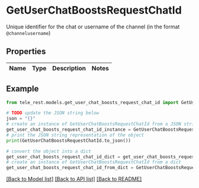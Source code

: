 # GetUserChatBoostsRequestChatId

Unique identifier for the chat or username of the channel (in the format `@channelusername`)

## Properties

Name | Type | Description | Notes
------------ | ------------- | ------------- | -------------

## Example

```python
from tele_rest.models.get_user_chat_boosts_request_chat_id import GetUserChatBoostsRequestChatId

# TODO update the JSON string below
json = "{}"
# create an instance of GetUserChatBoostsRequestChatId from a JSON string
get_user_chat_boosts_request_chat_id_instance = GetUserChatBoostsRequestChatId.from_json(json)
# print the JSON string representation of the object
print(GetUserChatBoostsRequestChatId.to_json())

# convert the object into a dict
get_user_chat_boosts_request_chat_id_dict = get_user_chat_boosts_request_chat_id_instance.to_dict()
# create an instance of GetUserChatBoostsRequestChatId from a dict
get_user_chat_boosts_request_chat_id_from_dict = GetUserChatBoostsRequestChatId.from_dict(get_user_chat_boosts_request_chat_id_dict)
```
[[Back to Model list]](../README.md#documentation-for-models) [[Back to API list]](../README.md#documentation-for-api-endpoints) [[Back to README]](../README.md)



